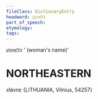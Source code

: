 ```yaml
---
fileClass: DictionaryEntry
headword: כלאַוונע
part_of_speech: 
etymology: 
tags: 
---
```

כלאַוונע
' (woman's name)'

NORTHEASTERN
==============

xɫávnɛ {LITHUANIA, Vilnius, 54257}
